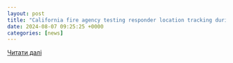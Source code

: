 ```yaml
---
layout: post
title: "California fire agency testing responder location tracking during Park Fire"
date: 2024-08-07 09:25:25 +0000
categories: [news]
---
```


[Читати далі](https://statescoop.com/california-park-fire-office-wildfire-technology-2024/)
